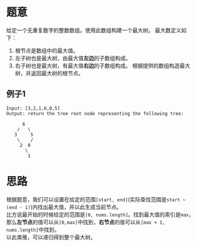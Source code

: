 # 题意

给定一个无重复数字的整数数组。使用此数组构建一个最大树。
最大数定义如下：
1. 根节点是数组中的最大值。
2. 左子树也是最大树，由最大值**左边**的子数组构成。
3. 右子树也是最大树，有最大值**右边**的子数组构成。
根据提供的数组构造最大树，并返回最大树的根节点。

## 例子1

```
Input: [3,2,1,6,0,5]
Output: return the tree root node representing the following tree:

      6
    /   \
   3     5
    \    / 
     2  0   
       \
        1
```

# 思路

根据题意，我们可以设置在给定的范围`[start, end]`(实际查找范围是`start ~ (end - 1)`)内找出最大值，并以此生成当前节点。   
比方说最开始的时候给定的范围是`[0, nums.length]`。找到最大值的索引是`max`，那么**左节点**的值可以从`[0,max]`中找到，**右节点**的值可以从`[max + 1, nums.length]`中找到。   
以此类推，可以递归得到整个最大树。
